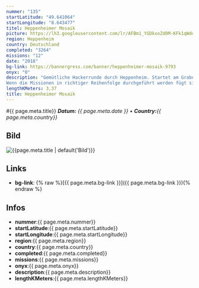 ```yaml
---
nummer: "135"
startLatitude: "49.641064"
startLongitude: "8.643477"
titel: Heppenheimer Mosaik
picture: https://lh3.googleusercontent.com/lr/AFBm1_YGDkxoZd0M-KFk1qWdqrcAYqQV0wLVBRGtwBYf-SNf6G3Fuun9N49AZGwaXP01-RuuyBJUKgFMIGsrcU35pqz3Xibq_O9aI_tMANZN9RRgjewa4X3GIhNOjLiQxpUCLASXY9mRzfjmv5ixYG9gbBvxiN8uTWoShBNZ7zCBQw0n7REKFmdTq84yPbnA_0dXVyYa0mOWE-V3yHjHXhazA_qFL0ZLYOMymQcGRnHU44solGm41in9DTdEI8vCBFmBSFzntNYPZRqs4lc0XV1dI7hkHX0Wl_EXWkBmJ0Sy2tP5dCrmLUdqtmplwzFZ7UjuIHssH0yEudKeA_xVzwNXsdv6OAi7fEnvJtg-jRMHyEkO1KTXpwHz8yIbZClhgkveM5rWkEWL20irAmQ8urA3fuWbMQcEANHtV-I-VxS8Epjq6_sRF775KGUS090BcajS9ptyF1CGfjVFnmR9VwGLpFfz6bH4dkBsDkt2cgIjOqgXmFAgveq-6Q2Rs2TYJ5Sewlg4f8CozGhkc550qhTvf_wOm6qzTne4eQ5sH-3ROhXmOXHAEgdFG44EjZScCbl0HG385tPKXgp5EcGmBMKI6zg2-wPh9_WeZf5F63Rh3Bdg3-BxHIg_XCM9VoFC5jYbNmr-RyLHiSVRg8-YOyO4nJoxmtTDh0a91ZlxNUpGCkikC0dI1MKN1e3U8mSPoXOa2WNdh81p3e4kLfHD4zSuD643b3C5LdBGFk5jhy5Kx6ucX7_Xowv__bh6O1JEFA9F95KaTo2nO_oH4xiEPI1lTRBKMGtn_E0L2YSqSjiAsdlzBburJH0VVVuSNJ8gD6mQsCo5uED5HK_UXYWyFo2ocEN5OqPVPQLnZVoo
region: Heppenheim
country: Deutschland
completed: "3264"
missions: "12"
date: "2018"
bg-link: https://bannergress.com/banner/heppenheimer-mosaik-9793
onyx: "0"
description: "Gemütliche Hackerrunde durch Heppenheim. Startet am Graben (wo man auch parken kann). 
Wenn die Missionen in richtiger Reihenfolge durchgeführt werden fügt sich ein Bild von Heppenheim zusammen."
lengthKMeters: 3,37
title: Heppenheimer Mosaik
---
```


#{{ page.meta.title}}
_**Datum:** {{ page.meta.date }} • **Country:**{{ page.meta.country}}_

## Bild
![{{page.meta.title | default('Bild')}}]({{page.meta.picture}})

## Links
- **bg-link**: {% raw %}[{{ page.meta.bg-link }}]({{ page.meta.bg-link }}){% endraw %}

## Infos
- **nummer**:{{ page.meta.nummer}}
- **startLatitude**:{{ page.meta.startLatitude}}
- **startLongitude**:{{ page.meta.startLongitude}}
- **region**:{{ page.meta.region}}
- **country**:{{ page.meta.country}}
- **completed**:{{ page.meta.completed}}
- **missions**:{{ page.meta.missions}}
- **onyx**:{{ page.meta.onyx}}
- **description**:{{ page.meta.description}}
- **lengthKMeters**:{{ page.meta.lengthKMeters}}

